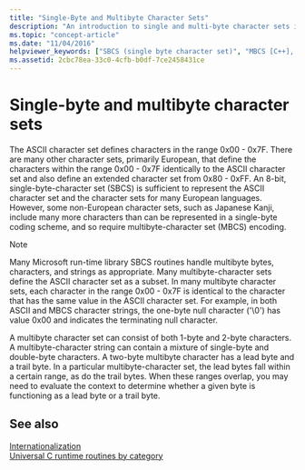 ```yaml
---
title: "Single-Byte and Multibyte Character Sets"
description: "An introduction to single and multi-byte character sets in the Microsoft runtime library."
ms.topic: "concept-article"
ms.date: "11/04/2016"
helpviewer_keywords: ["SBCS (single byte character set)", "MBCS [C++], about MBCS", "character sets [C++], multibyte", "character sets [C++], single byte"]
ms.assetid: 2cbc78ea-33c0-4cfb-b0df-7ce2458431ce
---
```

# Single-byte and multibyte character sets

The ASCII character set defines characters in the range 0x00 - 0x7F. There are many other character sets, primarily European, that define the characters within the range 0x00 - 0x7F identically to the ASCII character set and also define an extended character set from 0x80 - 0xFF. An 8-bit, single-byte-character set (SBCS) is sufficient to represent the ASCII character set and the character sets for many European languages. However, some non-European character sets, such as Japanese Kanji, include many more characters than can be represented in a single-byte coding scheme, and so require multibyte-character set (MBCS) encoding.

> [!NOTE]
> Many Microsoft run-time library SBCS routines handle multibyte bytes, characters, and strings as appropriate. Many multibyte-character sets define the ASCII character set as a subset. In many multibyte character sets, each character in the range 0x00 - 0x7F is identical to the character that has the same value in the ASCII character set. For example, in both ASCII and MBCS character strings, the one-byte null character ('\0') has value 0x00 and indicates the terminating null character.

A multibyte character set can consist of both 1-byte and 2-byte characters. A multibyte-character string can contain a mixture of single-byte and double-byte characters. A two-byte multibyte character has a lead byte and a trail byte. In a particular multibyte-character set, the lead bytes fall within a certain range, as do the trail bytes. When these ranges overlap, you may need to evaluate the context to determine whether a given byte is functioning as a lead byte or a trail byte.

## See also

[Internationalization](./internationalization.md)\
[Universal C runtime routines by category](./run-time-routines-by-category.md)
